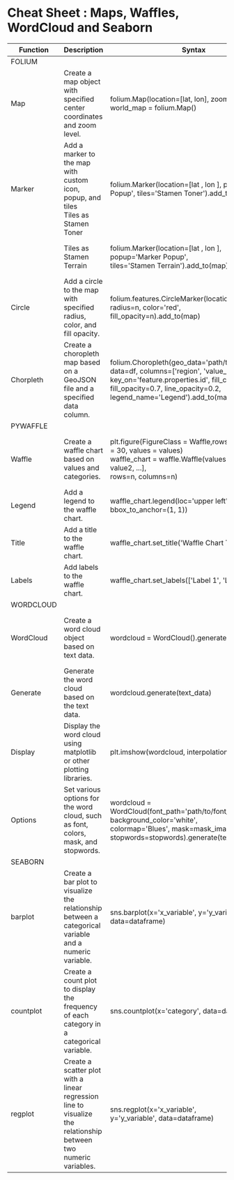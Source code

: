 # Cheat Sheet : Maps, Waffles, WordCloud and Seaborn
| Function | Description | Syntax | Example | Visual |
| -------- | ----------- | ------ | ------- | ------ |
| FOLIUM	 | | | |
| Map     	| Create a map object with specified center coordinates and zoom level.	| folium.Map(location=[lat, lon], zoom_start=n)	world_map = folium.Map() | canada =folium.Map(location=[56.130, -106.35], zoom_start=4)	| <img src="https://cf-courses-data.s3.us.cloud-object-storage.appdomain.cloud/IBMDeveloperSkillsNetwork-DV0101EN-SkillsNetwork/images/world.PNG"/> |
| Marker	 | Add a marker to the map with custom icon, popup, and tiles <br/> Tiles as Stamen Toner	| folium.Marker(location=[lat , lon ], popup='Marker Popup', tiles='Stamen Toner').add_to(map)	| folium.Marker(location=[556.130, -106.35], <br/> tooltip='Marker',<br/>tiles='Stamen Toner').add_to(world_map) | <img src="https://cf-courses-data.s3.us.cloud-object-storage.appdomain.cloud/IBMDeveloperSkillsNetwork-DV0101EN-SkillsNetwork/images/toner.PNG"/> |
| | Tiles as Stamen Terrain	| folium.Marker(location=[lat , lon ], <br/>popup='Marker Popup',<br/> tiles='Stamen Terrain').add_to(map) | folium.Marker(location=[556.130, -106.35], <br/>tooltip='Marker', <br/>tiles='Stamen Terrain').add_to(world_map) | <img src="https://cf-courses-data.s3.us.cloud-object-storage.appdomain.cloud/IBMDeveloperSkillsNetwork-DV0101EN-SkillsNetwork/images/terrain.PNG"/> |
| Circle	 | Add a circle to the map with specified radius, color, and fill opacity.	| folium.features.CircleMarker(location=[lat, lon], <br/>radius=n, color='red', <br/> fill_opacity=n).add_to(map)	| folium.features.CircleMarker(location=[56.130, -106.35], <br/> radius=1000, color='red', <br/> fill_opacity=0.5).add_to(world_map)	| <img src="https://cf-courses-data.s3.us.cloud-object-storage.appdomain.cloud/IBMDeveloperSkillsNetwork-DV0101EN-SkillsNetwork/images/marker.PNG"/> |
| Chorpleth	| Create a choropleth map based on a GeoJSON file and a specified data column.	| folium.Choropleth(geo_data='path/to/geojson_file', <br/> data=df, columns=['region', 'value_column'], <br/> key_on='feature.properties.id', fill_color='YlGnBu', <br/> fill_opacity=0.7, line_opacity=0.2, <br/>legend_name='Legend').add_to(map)	| world_map.choropleth(geo_data=world_geo, <br/> data=df_can, columns=['Country', 'Total'], <br/> key_on='feature.properties.name', fill_color='YlOrRd', <br/> fill_opacity=0.7,line_opacity=0.2, <br/> legend_name='Immigration to Canada')	| <img src="https://cf-courses-data.s3.us.cloud-object-storage.appdomain.cloud/IBMDeveloperSkillsNetwork-DV0101EN-SkillsNetwork/images/choro.PNG"/> |
| PYWAFFLE |	| | | 
| Waffle	 | Create a waffle chart based on values and categories.	| plt.figure(FigureClass = Waffle,rows = 20, columns = 30, values = values) <br/> waffle_chart = waffle.Waffle(values=[value1, value2, ...], <br/> rows=n, columns=n)	| plt.figure(FigureClass = Waffle,rows = 20, columns = 30, <br/> values = df_dsn['Total'], cmap_name = 'tab20', <br/>legend = {'labels': label,'loc': 'lower left', <br/> 'bbox_to_anchor':(0,-0.1),'ncol': 3})	| <img src="https://cf-courses-data.s3.us.cloud-object-storage.appdomain.cloud/IBMDeveloperSkillsNetwork-DV0101EN-SkillsNetwork/images/waffle.png"/> |
| Legend  |	Add a legend to the waffle chart.	| waffle_chart.legend(loc='upper left', bbox_to_anchor=(1, 1)) | | |
| Title	  | Add a title to the waffle chart.	| waffle_chart.set_title('Waffle Chart Title')	| | |
| Labels	| Add labels to the waffle chart.	  | waffle_chart.set_labels(['Label 1', 'Label 2', ...]) | | |
| WORDCLOUD	| | | |
| WordCloud	| Create a word cloud object based on text data.	| wordcloud = WordCloud().generate(text_data)	| alice_wc = WordCloud(background_color='white', max_words=2000, mask=alice_mask, stopwords=stopwords) <br/> alice_wc.generate(alice_novel) <br/> plt.imshow(alice_wc, interpolation='bilinear')	| <img src="https://cf-courses-data.s3.us.cloud-object-storage.appdomain.cloud/IBMDeveloperSkillsNetwork-DV0101EN-SkillsNetwork/images/Wcloud.png"/> |
| Generate	| Generate the word cloud based on the text data.	| wordcloud.generate(text_data)		| | |
| Display	  | Display the word cloud using matplotlib or other plotting libraries.	| plt.imshow(wordcloud, interpolation='bilinear')	| | |	
| Options	  | Set various options for the word cloud, such as font, colors, mask, and stopwords.	| wordcloud = WordCloud(font_path='path/to/font_file', <br/> background_color='white', <br/> colormap='Blues', mask=mask_image, <br/> stopwords=stopwords).generate(text_data)		
| SEABORN		| | | |		
| barplot	  | Create a bar plot to visualize the relationship between a categorical variable and a numeric variable.	| sns.barplot(x='x_variable', y='y_variable', data=dataframe)	| sns.barplot(x='Continent', y='Total', data=df_can1)	| <img src="https://cf-courses-data.s3.us.cloud-object-storage.appdomain.cloud/IBMDeveloperSkillsNetwork-DV0101EN-SkillsNetwork/images/snsbar.png"/> |
| countplot	| Create a count plot to display the frequency of each category in a categorical variable. |	sns.countplot(x='category', data=dataframe) |	sns.countplot(x='Continent', data=df_can)	| <img src="https://cf-courses-data.s3.us.cloud-object-storage.appdomain.cloud/IBMDeveloperSkillsNetwork-DV0101EN-SkillsNetwork/images/snscount.png"/> |
| regplot	  | Create a scatter plot with a linear regression line to visualize the relationship between two numeric variables.	| sns.regplot(x='x_variable', <br/> y='y_variable', data=dataframe) |	sns.regplot(x='year', y='total', data=df_tot)	| <img src="https://cf-courses-data.s3.us.cloud-object-storage.appdomain.cloud/IBMDeveloperSkillsNetwork-DV0101EN-SkillsNetwork/images/snsreg.png"/> |
